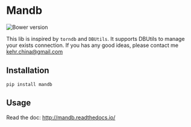 Mandb
======
![Bower version](http://mandb.readthedocs.io/en/latest/?badge=latest)

This lib is inspired by `torndb` and `DBUtils`. It supports DBUtils to manage your exists
connection. If you has any good ideas, please contact me <kehr.china@gmail.com>

Installation
------------

```
pip install mandb
```

Usage
-------------

Read the doc: http://mandb.readthedocs.io/
